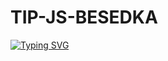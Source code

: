 # TIP-JS-BESEDKA
<!---Пример кода-->
[![Typing SVG](https://readme-typing-svg.herokuapp.com?color=%e00ff&lines=Stupid+science+student+♥)](https://git.io/typing-svg)
